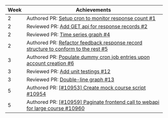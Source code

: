 Week | Achievements
---- | ------------
2 | Authored PR: [Setup cron to monitor response count #1](https://github.com/moziliar/teammates/pull/1)
2 | Reviewed PR: [Add GET api for response records #2](https://github.com/moziliar/teammates/pull/2)
2 | Reviewed PR: [Time series graph #4](https://github.com/moziliar/teammates/pull/4)
2 | Authored PR: [Refactor feedback response record structure to conform to the rest #5](https://github.com/moziliar/teammates/pull/5)
3 | Authored PR: [Populate dummy cron job entries upon account creation #6](https://github.com/moziliar/teammates/pull/6)
3 | Reviewed PR: [Add unit testings #12](https://github.com/moziliar/teammates/pull/12)
3 | Reviewed PR: [Double-line graph #13](https://github.com/moziliar/teammates/pull/13)
5 | Authored PR: [[#10953] Create mock course script #10954](https://github.com/TEAMMATES/teammates/pull/10954)
5 | Authored PR: [[#10959] Paginate frontend call to webapi for large course #10960](https://github.com/TEAMMATES/teammates/pull/10960)

